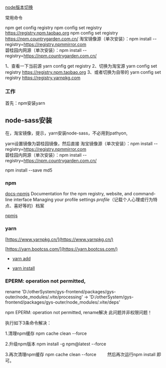 
[node版本切换](../../NodeJs/nvm/nvm-node.md)

常用命令

npm get config registry
npm config set registry https://registry.npm.taobao.org
npm config set registry https://npm.countrygarden.com.cn/
淘宝镜像源（单次安装）：npm install --registry=https://registry.npmmirror.com     
碧桂园内网源（单次安装）：npm install --registry=https://npm.countrygarden.com.cn/

1、查看一下当前源
yarn config get registry
2、切换为淘宝源
yarn config set registry https://registry.npm.taobao.org
3、或者切换为自带的
yarn config set registry https://registry.yarnpkg.com

### 工作
首先：npm安装yarn
## node-sass安装
在，淘宝镜像，提示，yarn安装node-sass，不必用到pathyon,

yarn设置镜像为碧桂园镜像，然后直接
淘宝镜像源（单次安装）：npm install --registry=https://registry.npmmirror.com     
碧桂园内网源（单次安装）：npm install --registry=https://npm.countrygarden.com.cn/

npm install --save md5


### npm

[docs-npmjs](https://docs.npmjs.com/)
Documentation for the npm registry, website, and command-line interface
Managing your profile settings
*profile*（记载个人心理或行为特点、喜好等的）档案

[npmjs](https://www.npmjs.cn/)

### yarn
[https://www.yarnpkg.cn/](https://www.yarnpkg.cn/)

[https://yarn.bootcss.com/](https://yarn.bootcss.com/)

- [yarn add](https://www.yarnpkg.cn/cli/add)

- [yarn install](https://www.yarnpkg.cn/cli/install)

### EPERM: operation not permitted, 
rename 'D:/otherSystem/gys-frontend/packages/gys-outer/node_modules/.vite/processing' -> 'D:/otherSystem/gys-frontend/packages/gys-outer/node_modules/.vite/deps'

npm EPERM: operation not permitted, rename解决
此问题并非权限问题！

执行如下3条命令解决：

1.清理npm缓存
npm cache clean --force

2.升级npm版本
npm install -g npm@latest --force

3.再次清理npm缓存
npm cache clean --force
　　
然后再次运行npm install 即可。